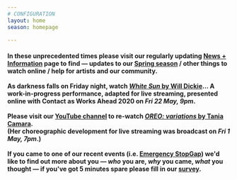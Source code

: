 ```yaml
---
# CONFIGURATION
layout: home
season: homepage

---
```

#### In these unprecedented times please visit our regularly updating [News + Information](/coronavirus) page to find — updates to our [Spring season](/current/2020-springsummer/) / other things to watch online / help for artists and our community.<br><br>As darkness falls on Friday night, watch [*White Sun* by Will Dickie](/current/2020-worksahead)… A work-in-progress performance, adapted for live streaming, presented online with Contact as Works Ahead 2020 on *Fri 22 May, 9pm*.<br><br>Please visit our <a href="http://youtube.com/watch?v=m7dDCgaffoI" target="_blank">YouTube channel</a> to re-watch [*OREO: variations* by Tania Camara](/current/2020-springsummer/camara).<br>(Her choreographic development for live streaming was broadcast on *Fri 1 May, 7pm*.)<br><br>If you came to one of our recent events (i.e. [Emergency StopGap](/current/2020-emergencystopgap)) we'd like to find out more about you — *who* you are, *why* you came, *what* you thought — if you've got 5 minutes spare please fill in our <a href="http://research.audiencesurveys.org/s.asp?k=157901649112" target="_blank">survey</a>.
